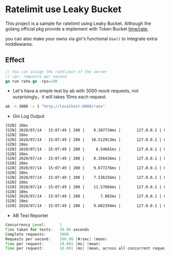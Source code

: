 # Ratelimit use Leaky Bucket

This project is a sample for ratelimit using Leaky Bucket. Although the golang official pkg provide a implement with Token Bucket [time/rate](https://pkg.go.dev/golang.org/x/time/rate?tab=doc),

you can also make your owns via gin's functional `Use()` to integrate extra middlewares.

## Effect

```go
// You can assign the ratelimit of the server
// rps: requests per second
go run rate.go -rps=100
```

- Let's hava a simple test by ab with 3000 mock requests, not surprisingly，it will takes 10ms each request.

```bash
ab -n 3000 -c 1 "http://localhost:8080/rate"
```

- Gin Log Output

```bash
[GIN] 10ms
[GIN] 2020/07/14 - 15:07:49 | 200 |    8.307734ms |       127.0.0.1 | GET      /rate
[GIN] 10ms
[GIN] 2020/07/14 - 15:07:49 | 200 |   10.512913ms |       127.0.0.1 | GET      /rate
[GIN] 10ms
[GIN] 2020/07/14 - 15:07:49 | 200 |     8.54681ms |       127.0.0.1 | GET      /rate
[GIN] 10ms
[GIN] 2020/07/14 - 15:07:49 | 200 |    8.356436ms |       127.0.0.1 | GET      /rate
[GIN] 10ms
[GIN] 2020/07/14 - 15:07:49 | 200 |    9.677276ms |       127.0.0.1 | GET      /rate
[GIN] 10ms
[GIN] 2020/07/14 - 15:07:49 | 200 |    7.536156ms |       127.0.0.1 | GET      /rate
[GIN] 10ms
[GIN] 2020/07/14 - 15:07:49 | 200 |    11.57084ms |       127.0.0.1 | GET      /rate
[GIN] 10ms
[GIN] 2020/07/14 - 15:07:49 | 200 |       7.802ms |       127.0.0.1 | GET      /rate
[GIN] 10ms
[GIN] 2020/07/14 - 15:07:49 | 200 |    9.602394ms |       127.0.0.1 | GET      /rate
```

- AB Test Reporter

```java
Concurrency Level:      1
Time taken for tests:   30.00 seconds
Complete requests:      3000
Requests per second:    100.00 [#/sec] (mean)
Time per request:       10.001 [ms] (mean)
Time per request:       10.001 [ms] (mean, across all concurrent requests)
```
